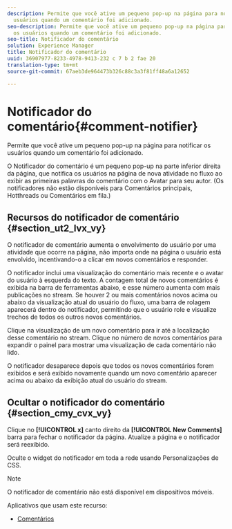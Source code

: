 ```yaml
---
description: Permite que você ative um pequeno pop-up na página para notificar os
  usuários quando um comentário foi adicionado.
seo-description: Permite que você ative um pequeno pop-up na página para notificar
  os usuários quando um comentário foi adicionado.
seo-title: Notificador do comentário
solution: Experience Manager
title: Notificador do comentário
uuid: 36907977-8233-4978-9413-232 c 7 b 2 fae 20
translation-type: tm+mt
source-git-commit: 67aeb3de964473b326c88c3a3f81ff48a6a12652

---
```



# Notificador do comentário{#comment-notifier}

Permite que você ative um pequeno pop-up na página para notificar os usuários quando um comentário foi adicionado.

O Notificador do comentário é um pequeno pop-up na parte inferior direita da página, que notifica os usuários na página de nova atividade no fluxo ao exibir as primeiras palavras do comentário com o Avatar para seu autor. (Os notificadores não estão disponíveis para Comentários principais, Hotthreads ou Comentários em fila.)

## Recursos do notificador de comentário {#section_ut2_lvx_vy}

O notificador de comentário aumenta o envolvimento do usuário por uma atividade que ocorre na página, não importa onde na página o usuário está envolvido, incentivando-o a clicar em novos comentários e responder.

O notificador inclui uma visualização do comentário mais recente e o avatar do usuário à esquerda do texto. A contagem total de novos comentários é exibida na barra de ferramentas abaixo, e esse número aumenta com mais publicações no stream. Se houver 2 ou mais comentários novos acima ou abaixo da visualização atual do usuário do fluxo, uma barra de rolagem aparecerá dentro do notificador, permitindo que o usuário role e visualize trechos de todos os outros novos comentários.

Clique na visualização de um novo comentário para ir até a localização desse comentário no stream. Clique no número de novos comentários para expandir o painel para mostrar uma visualização de cada comentário não lido.

O notificador desaparece depois que todos os novos comentários forem exibidos e será exibido novamente quando um novo comentário aparecer acima ou abaixo da exibição atual do usuário do stream.

## Ocultar o notificador do comentário {#section_cmy_cvx_vy}

Clique no **[!UICONTROL x]** canto direito da **[!UICONTROL New Comments]** barra para fechar o notificador da página. Atualize a página e o notificador será reexibido.

Oculte o widget do notificador em toda a rede usando Personalizações de CSS.

>[!NOTE]
>
>O notificador de comentário não está disponível em dispositivos móveis.



Aplicativos que usam este recurso:

* [Comentários](/help/using/c-about-apps/c-comments/c-comments.md)

